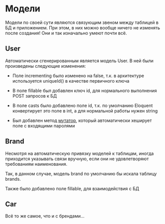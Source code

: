 # Модели

Модели по своей сути являются связующим звеном между таблицей в БД и приложением.
При этом, в них можно вообще ничего не изменять после создания! Они и так изначально умеют почти всё.

## User
Автоматически сгенерированным является модель User. В ней были произведены следующие изменения:

+ Поле incrementing было изменено на false, т.к. в архитектуре используется uniqueId() в качестве первичного ключа

+ В поле fillable был добавлен ключ id, для нормального выполнения POST запросов к БД

+ В поле casts было добавлено поле id, т.к. по умолчанию Eloquent конвертирует это поле в int, а для нормальной работы нужен string

+ Был добавлен метод [мутатор](https://laravel.com/docs/9.x/eloquent-mutators), который автоматически хеширует поле с входящими паролями

## Brand

Несмотря на автоматическую привязку моделей к таблицам, иногда приходится указывать связи вручную, если они не удовлетворяют требованиям наименования.

Так, в данном случае, модель brand по умолчанию бы искала таблицу brands.

Также было добавлено поле fillable, для взаимодействия с БД

## Car

Всё то же самое, что и с брендами...